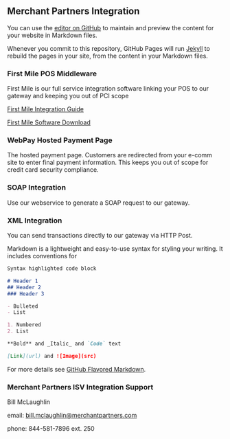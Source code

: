 ## Merchant Partners Integration

You can use the [editor on GitHub](https://github.com/bill-integration/Integration-Guides/edit/master/README.md) to maintain and preview the content for your website in Markdown files.

Whenever you commit to this repository, GitHub Pages will run [Jekyll](https://jekyllrb.com/) to rebuild the pages in your site, from the content in your Markdown files.

### First Mile POS Middleware

First Mile is our full service integration software linking your POS to our gateway and keeping you out of PCI scope

[First Mile Integration Guide](https://github.com/bill-integration/Integration-Guides/blob/master/First%20Mile/I_first_mile_middleware_guide%20(3).pdf)

[First Mile Software Download](https://www.onlinemerchantcenter.com/docs/first_mile_middleware.taf)

### WebPay Hosted Payment Page

The hosted payment page. Customers are redirected from your e-comm site to enter final payment information. This keeps you out of scope for credit card security compliance.

### SOAP Integration

Use our webservice to generate a SOAP request to our gateway.

### XML Integration

You can send transactions directly to our gateway via HTTP Post.

Markdown is a lightweight and easy-to-use syntax for styling your writing. It includes conventions for

```markdown
Syntax highlighted code block

# Header 1
## Header 2
### Header 3

- Bulleted
- List

1. Numbered
2. List

**Bold** and _Italic_ and `Code` text

[Link](url) and ![Image](src)
```

For more details see [GitHub Flavored Markdown](https://guides.github.com/features/mastering-markdown/).


### Merchant Partners ISV Integration Support

  Bill McLaughlin

  email: bill.mclaughlin@merchantpartners.com

  phone: 844-581-7896 ext. 250 

